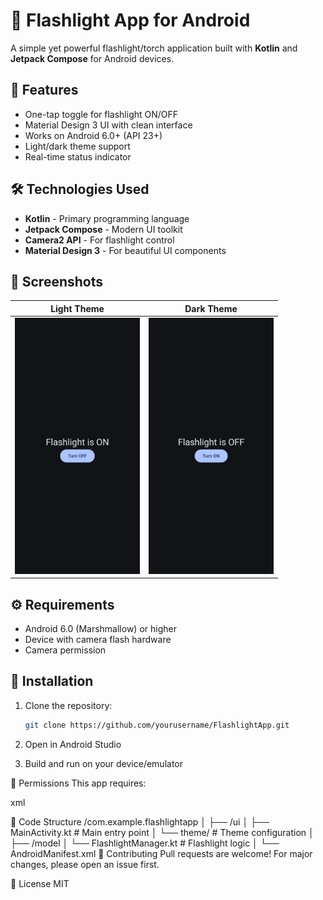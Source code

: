# 🔦 Flashlight App for Android

A simple yet powerful flashlight/torch application built with **Kotlin** and **Jetpack Compose** for Android devices.

## 📱 Features
- One-tap toggle for flashlight ON/OFF
- Material Design 3 UI with clean interface
- Works on Android 6.0+ (API 23+)
- Light/dark theme support
- Real-time status indicator

## 🛠️ Technologies Used
- **Kotlin** - Primary programming language
- **Jetpack Compose** - Modern UI toolkit
- **Camera2 API** - For flashlight control
- **Material Design 3** - For beautiful UI components

## 📸 Screenshots
| Light Theme | Dark Theme |
|-------------|------------|
| <img src="screenshots/light.jpg" width="200"> | <img src="screenshots/dark.jpg" width="200"> |

## ⚙️ Requirements
- Android 6.0 (Marshmallow) or higher
- Device with camera flash hardware
- Camera permission

## 🚀 Installation
1. Clone the repository:
   ```bash
   git clone https://github.com/yourusername/FlashlightApp.git
2. Open in Android Studio

3. Build and run on your device/emulator

🔧 Permissions
This app requires:

xml
<uses-permission android:name="android.permission.CAMERA" />
<uses-feature android:name="android.hardware.camera.flash" />

📝 Code Structure
/com.example.flashlightapp
│
├── /ui
│   ├── MainActivity.kt       # Main entry point
│   └── theme/               # Theme configuration
│
├── /model
│   └── FlashlightManager.kt  # Flashlight logic
│
└── AndroidManifest.xml
🤝 Contributing
Pull requests are welcome! For major changes, please open an issue first.

📜 License
MIT

